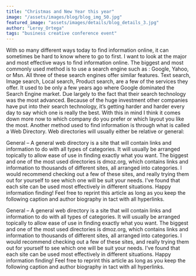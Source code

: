 ```yaml
---
title: "Christmas and New Year this year"
image: "/assets/images/blog/blog_img_50.jpg"
featured_image: "assets/images/details/blog_details_3.jpg"
author: "Leroy_Ortega"
tags: "business creative conference event"
---
```


With so many different ways today to find information online, it can sometimes be hard to know where to go to first. I want to look at the major and most effective ways to find information online. The biggest and most commonly used method is to use a search engine such as : Google, Yahoo, or Msn. All three of these search engines offer similar features. Text search, Image search, Local search, Product search, are a few of the services they offer. It used to be only a few years ago where Google dominated the Search Engine market. Due largely to the fact that their search technology was the most advanced. Because of the huge investment other companies have put into their search technology, it’s getting harder and harder every day to say which one is really the best. With this in mind I think it comes down more now to which company do you prefer or which layout you like the most. Another method used to find information is through what is called a Web Directory. Web directories will usually either be relative or general:

General – A general web directory is a site that will contain links and information to do with all types of categories. It will usually be arranged topically to allow ease of use in finding exactly what you want. The biggest and one of the most used directories is dmoz.org, which contains links and information to thousands of different sites, all arranged into categories. I would recommend checking out a few of these sites, and really trying them out for yourself to see which one will be suit your needs. I’ve found that each site can be used most effectively in different situations. Happy information finding! Feel free to reprint this article as long as you keep the following caption and author biography in tact with all hyperlinks.

General – A general web directory is a site that will contain links and information to do with all types of categories. It will usually be arranged topically to allow ease of use in finding exactly what you want. The biggest and one of the most used directories is dmoz.org, which contains links and information to thousands of different sites, all arranged into categories. I would recommend checking out a few of these sites, and really trying them out for yourself to see which one will be suit your needs. I’ve found that each site can be used most effectively in different situations. Happy information finding! Feel free to reprint this article as long as you keep the following caption and author biography in tact with all hyperlinks.
